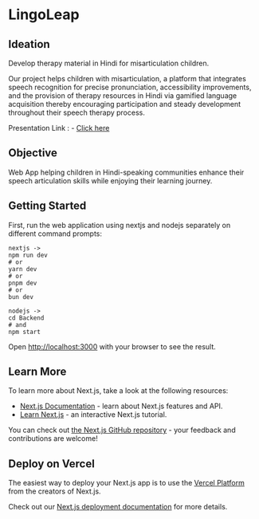 # LingoLeap 

## Ideation

Develop therapy material in Hindi for misarticulation children.

Our project helps children with misarticulation, a platform that integrates speech recognition for precise pronunciation, accessibility improvements, and the provision of therapy resources in Hindi via gamified language acquisition thereby encouraging participation and steady development throughout their speech therapy process.

Presentation Link : - [Click here](https://www.canva.com/design/DAF46kiPCxw/AnhzPyR1pIgxE3TdFUDAeg/view?utm_content=DAF46kiPCxw&utm_campaign=designshare&utm_medium=link&utm_source=editor)

## Objective 

Web App helping children in Hindi-speaking communities enhance their speech articulation skills while enjoying their learning journey.

## Getting Started

First, run the web application using nextjs and nodejs separately on different command prompts:

```
nextjs ->
npm run dev
# or
yarn dev
# or
pnpm dev
# or
bun dev

nodejs ->
cd Backend
# and
npm start
```

Open [http://localhost:3000](http://localhost:3000) with your browser to see the result.

## Learn More

To learn more about Next.js, take a look at the following resources:

- [Next.js Documentation](https://nextjs.org/docs) - learn about Next.js features and API.
- [Learn Next.js](https://nextjs.org/learn) - an interactive Next.js tutorial.

You can check out [the Next.js GitHub repository](https://github.com/vercel/next.js/) - your feedback and contributions are welcome!

## Deploy on Vercel

The easiest way to deploy your Next.js app is to use the [Vercel Platform](https://vercel.com/new?utm_medium=default-template&filter=next.js&utm_source=create-next-app&utm_campaign=create-next-app-readme) from the creators of Next.js.

Check out our [Next.js deployment documentation](https://nextjs.org/docs/deployment) for more details.
